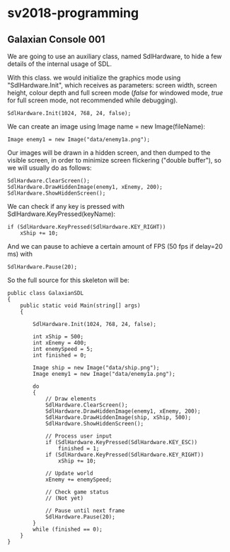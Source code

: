 # sv2018-programming

## Galaxian Console 001

We are going to use an auxiliary class, named SdlHardware, to hide a few details
of the internal usage of SDL.

With this class. we would initialize the graphics mode using "SdlHardware.Init",
which receives as parameters: screen width, screen height, colour depth and
full screen mode (*false* for windowed mode, *true* for full screen mode, not
recommended while debugging).

```
SdlHardware.Init(1024, 768, 24, false);
```

We can create an image using Image name = new Image(fileName):

```
Image enemy1 = new Image("data/enemy1a.png");
```

Our images will be drawn in a hidden screen, and then dumped to the visible
screen, in order to minimize screen flickering ("double buffer"), so we will
usually do as follows:

```
SdlHardware.ClearScreen();
SdlHardware.DrawHiddenImage(enemy1, xEnemy, 200);
SdlHardware.ShowHiddenScreen();
```

We can check if any key is pressed with SdlHardware.KeyPressed(keyName):

```
if (SdlHardware.KeyPressed(SdlHardware.KEY_RIGHT))
    xShip += 10;
```


And we can pause to achieve a certain amount of FPS (50 fps if delay=20 ms) with


```
SdlHardware.Pause(20);
```


So the full source for this skeleton will be:

```
public class GalaxianSDL
{
    public static void Main(string[] args)
    {

        SdlHardware.Init(1024, 768, 24, false);

        int xShip = 500;
        int xEnemy = 400;
        int enemySpeed = 5;
        int finished = 0;

        Image ship = new Image("data/ship.png");
        Image enemy1 = new Image("data/enemy1a.png");

        do
        {
            // Draw elements
            SdlHardware.ClearScreen();
            SdlHardware.DrawHiddenImage(enemy1, xEnemy, 200);
            SdlHardware.DrawHiddenImage(ship, xShip, 500);
            SdlHardware.ShowHiddenScreen();

            // Process user input
            if (SdlHardware.KeyPressed(SdlHardware.KEY_ESC))
                finished = 1;
            if (SdlHardware.KeyPressed(SdlHardware.KEY_RIGHT))
                xShip += 10;
            
            // Update world
            xEnemy += enemySpeed;

            // Check game status
            // (Not yet)

            // Pause until next frame
            SdlHardware.Pause(20);
        }
        while (finished == 0);
    }
}
```

